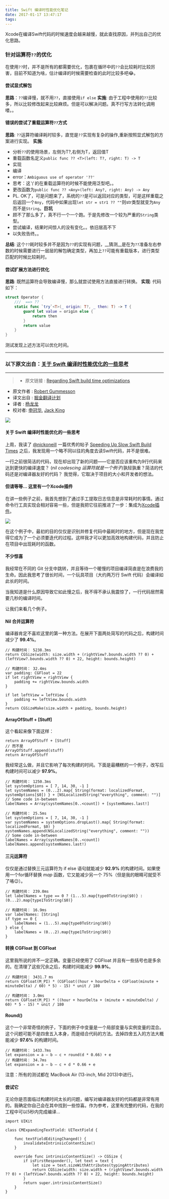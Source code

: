```yaml
---
title: Swift 编译时性能优化笔记
date: 2017-01-17 13:47:17
tags:
---
```


Xcode在编译Swift代码的时候速度会越来越慢，就此查找原因，并列出自己的优化思路。

<!--more-->

### 针对运算符`??`的优化

在使用`??`时，并不是所有的都需要优化，包裹在循环中的`??`会比较耗时比较厉害，目前不知道为啥，估计编译的时候需要检查的此时比较多吧😂。

#### 尝试显式解包

__思路__：`??`编译慢，就不用`??`，直接使用`if else`
__实施__: 由于工程中使用的`??`比较多，所以比较修改起来比较麻烦。但是可以解决问题。真不行写方法转化调用喽。。

#### 错误的尝试了重载运算符`??`方式

__思路__: `??`运算符编译耗时较多，直觉是`??`实现有复杂的操作,重新按照显式解包的方案进行实现。
__实施__: 
- 分析`??`的使用场景，左侧为T?,右侧为T，返回值T
- 重载函数名定义`public func ?? <T>(left: T?, right: T) -> T`
- 实现
- 编译
- error：`Ambiguous use of operator '??'`
- 思考：这丫的在重载运算符的时候不能使用泛型吧。。
- 更改函数为`public func ?? <Any>(left: Any?, right: Any) -> Any`
- PL. OK了，可是问题来了，系统的`??`是可以返回对应的类型，可是这样重载之后返回一个`Any`，代码中如果出现`let str = str1 ?? ""`则str类型就变为`Any`而不是`String`。__巨坑__
- 顾不了那么多了，真不行一个一个跑。于是先修改一个较为严重的`String`类型。
- 尝试编译，结果时间惊人的没有变化。。依旧居高不下
- 以失败告终。。

__总结__: 这个`??`耗时较多并不是因为`??`的实现有问题，__猜测__是在为`??`准备左右参数的时候需要进行一层层的解包确定类型，再加上`??`可能有重载版本，进行类型匹配的时候比较耗时。

#### 尝试扩展方法进行优化

__思路__: 既然运算符会导致编译慢，那么就尝试使用方法直接进行转换。
__实现__: 代码如下：
```swift
struct Operator {
    ///  ==> ??
    static func `try`<T>(_ origin: T?, _ then: T) -> T {
        guard let value = origin else {
            return then
        }
        return value
    }
}
```

测试发现上述方法可以优化时间。

---------

### 以下原文出自：[关于 Swift 编译时性能优化的一些思考](https://github.com/yllziv/gold-miner/blob/1bfbb3deefd27138097415422bec2bb7e98e9715/TODO/regarding-swift-build-time-optimizations.md)

---------

>* 原文链接 : [Regarding Swift build time optimizations](https://medium.com/@RobertGummesson/regarding-swift-build-time-optimizations-fc92cdd91e31#.w81y3zhjr)
* 原文作者 : [Robert Gummesson](https://medium.com/@RobertGummesson)
* 译文出自 : [掘金翻译计划](https://github.com/xitu/gold-miner)
* 译者 : [杨龙龙](http://www.yanglonglong.com)
* 校对者: [申冠华](https://github.com/shenAlexy), [Jack King](https://github.com/Jack-Kingdom)

![](http://ww3.sinaimg.cn/large/005SiNxygw1f3p3jimjllj31jk0dwqft.jpg)

#### 关于 Swift 编译时性能优化的一些思考

上周，我读了 [@nickoneill](https://medium.com/@nickoneill) 一篇优秀的帖子 [Speeding Up Slow Swift Build Times](https://medium.com/swift-programming/speeding-up-slow-swift-build-times-922feeba5780#.k0pngnkns) 之后，我发现用一个略不同以往的角度去读Swift代码，并不是很难。

一行之前很简洁的代码，现在却出现了新的问题——它是否应该重构为9行代码来达到更快的编译速度？ (_nil coalescing 运算符就是一个例子_)孰轻孰重？简洁的代码还是对编译器友好的代码？ 我觉得，它取决于项目的大小和开发者的想法。

#### 但请等等... 这里有一个Xcode插件

在讲一些例子之前，我首先想到了通过手工提取日志信息是非常耗时的事情。通过命令行工具实现会相对容易一些，但是我把它往前推进了一步：集成为[Xcode插件](https://github.com/RobertGummesson/BuildTimeAnalyzer-for-Xcode)。

![](http://ww1.sinaimg.cn/large/005SiNxygw1f3p3hhivppj30m809lwis.jpg)

在这个例子中，最初的目的仅仅是识别并修复代码中最耗时的地方，但是现在我觉得它成为了一个必须要迭代的过程。这样我才可以更加高效地构建代码，并且防止在项目中出现耗时的函数。

#### 不少惊喜

我经常在不同的 Git 分支中跳转，并且等待一个暖慢的项目编译简直是在浪费我的生命。因此我思考了很长时间，一个玩具项目（大约两万行 Swift 代码）会编译如此长的时间。

当我知道是什么原因导致它如此慢之后，我不得不承认我震惊了，一行代码居然需要几秒的编译时间。

让我们来看几个例子。

#### Nil 合并运算符

编译器肯定不喜欢这里的第一种方法。在展开下面两处简写的代码之后，构建时间减少了 **99.4%**。

    // 构建时间： 5238.3ms
    return CGSize(width: size.width + (rightView?.bounds.width ?? 0) + (leftView?.bounds.width ?? 0) + 22, height: bounds.height)

    // 构建时间： 32.4ms
    var padding: CGFloat = 22
    if let rightView = rightView {
        padding += rightView.bounds.width
    }

    if let leftView = leftView {
        padding += leftView.bounds.width
    }
    return CGSizeMake(size.width + padding, bounds.height)

#### ArrayOfStuff + [Stuff]

这个看起来像下面这样：

    return ArrayOfStuff + [Stuff]  
    // 而不是  
    ArrayOfStuff.append(stuff)  
    return ArrayOfStuff

我经常这么做，并且它影响了每次构建的时间。下面是最糟糕的一个例子，改写后构建时间可以减少 **97.9%**。

    // 构建时间： 1250.3ms
    let systemOptions = [ 7, 14, 30, -1 ]
    let systemNames = (0...2).map{ String(format: localizedFormat, systemOptions[$0]) } + [NSLocalizedString("everything", comment: "")]
    // Some code in-between 
    labelNames = Array(systemNames[0..<count]) + [systemNames.last!]

    // 构建时间： 25.5ms
    let systemOptions = [ 7, 14, 30, -1 ]
    var systemNames = systemOptions.dropLast().map{ String(format: localizedFormat, $0) }
    systemNames.append(NSLocalizedString("everything", comment: ""))
    // Some code in-between
    labelNames = Array(systemNames[0..<count])
    labelNames.append(systemNames.last!)

#### 三元运算符

仅仅是通过替换三元运算符为 if else 语句就能减少 **92.9%** 的构建时间。如果使用一个for循环替换 _map_ 函数，它又能减少另一个 75%（但是我的眼睛可就受不了咯😉）。

    // 构建时间： 239.0ms
    let labelNames = type == 0 ? (1...5).map{type0ToString($0)} : (0...2).map{type1ToString($0)}

    // 构建时间： 16.9ms
    var labelNames: [String]
    if type == 0 {
        labelNames = (1...5).map{type0ToString($0)}
    } else {
        labelNames = (0...2).map{type1ToString($0)}
    }

#### 转换 CGFloat 到 CGFloat

这里我所说的并不一定正确。变量已经使用了 CGFloat 并且有一些括号也是多余的。在清理了这些冗余之后，构建时间能减少 **99.9%**。

    // 构建时间： 3431.7 ms
    return CGFloat(M_PI) * (CGFloat((hour + hourDelta + CGFloat(minute + minuteDelta) / 60) * 5) - 15) * unit / 180

    // 构建时间： 3.0ms
    return CGFloat(M_PI) * ((hour + hourDelta + (minute + minuteDelta) / 60) * 5 - 15) * unit / 180

#### Round()

这个一个非常奇怪的例子，下面的例子中变量是一个局部变量与实例变量的混合。这个问题可能不是四舍五入本身，而是结合代码的方法。去掉四舍五入的方法大概能减少 **97.6%** 的构建时间。

    // 构建时间： 1433.7ms
    let expansion = a — b — c + round(d * 0.66) + e
    // 构建时间： 34.7ms
    let expansion = a — b — c + d * 0.66 + e

注意：所有的测试都在 MacBook Air (13-inch, Mid 2013)中进行。

#### 尝试它

无论你是否面临过构建时间太长的问题，编写对编译器友好的代码都是非常有用的。我确定你自己会在其中找到一些惊喜。作为参考，这里有完整的代码，在我的工程中可以5秒内完成编译...

    import UIKit

    class CMExpandingTextField: UITextField {

        func textFieldEditingChanged() {
            invalidateIntrinsicContentSize()
        }

        override func intrinsicContentSize() -> CGSize {
            if isFirstResponder(), let text = text {
                let size = text.sizeWithAttributes(typingAttributes)
                return CGSize(width: size.width + (rightView?.bounds.width ?? 0) + (leftView?.bounds.width ?? 0) + 22, height: bounds.height)
            }
            return super.intrinsicContentSize()
        }
    }

